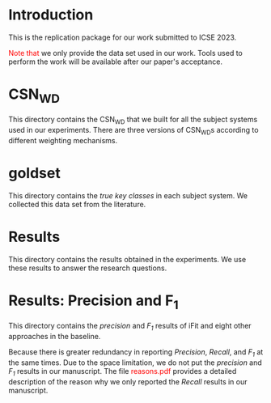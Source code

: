 # Introduction
This is the replication package for our work submitted to ICSE 2023.

<font color="#FF0000">Note that</font> we only provide the data set used in our work. Tools used to perform the work will be available after our paper's acceptance.

# CSN<sub>WD</sub>
This directory contains the CSN<sub>WD</sub> that we built for all the subject systems used in our experiments. There are three versions of CSN<sub>WD</sub>s according to different weighting mechanisms.

# goldset
This directory contains the <i>true key classes</i> in each subject system. We collected this data set from the literature.

# Results
This directory contains the results obtained in the experiments. We use these results to answer the research questions.

# Results: Precision and F<sub>1</sub>
This directory contains the <i>precision</i> and <i>F<sub>1</sub></i> results of iFit and eight other approaches in the baseline. 

Because there is greater redundancy in reporting <i>Precision</i>, <i>Recall</i>, and <i>F<sub>1</sub></i> at the same times. Due to the space limitation, we do not put the <i>precision</i> and <i>F<sub>1</sub></i> results in our manuscript. The file <font color="#FF0000">reasons.pdf</font> provides a detailed description of the reason why we only reported the <i>Recall</i> results in our manuscript.
